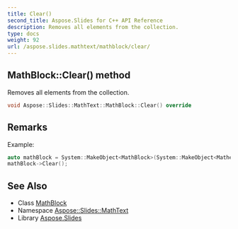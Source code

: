 ```yaml
---
title: Clear()
second_title: Aspose.Slides for C++ API Reference
description: Removes all elements from the collection.
type: docs
weight: 92
url: /aspose.slides.mathtext/mathblock/clear/
---
```

## MathBlock::Clear() method


Removes all elements from the collection.

```cpp
void Aspose::Slides::MathText::MathBlock::Clear() override
```

## Remarks


Example: 
```cpp
auto mathBlock = System::MakeObject<MathBlock>(System::MakeObject<MathematicalText>(u"x"));
mathBlock->Clear();
```

## See Also

* Class [MathBlock](../)
* Namespace [Aspose::Slides::MathText](../../)
* Library [Aspose.Slides](../../../)